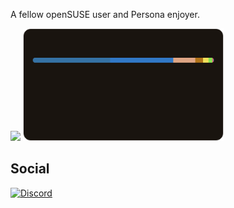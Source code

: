 A fellow openSUSE user and Persona enjoyer.

<p>
  <img height="180em" src="https://github-readme-stats.vercel.app/api?username=Snootic&theme=transparent&bg_color=19140F&border_color=19140F&show_icons=true&icon_color=DB4C0F&title_color=DB4C0F&text_color=FFF&include_all_commits=true"/>
  
  <img height="180em" src="https://github.com/Snootic/Snootic/blob/main/output/full_languages.svg"/>

## Social
[![Discord](https://img.shields.io/badge/Discord-000?style=for-the-badge&logo=discord)](https://discord.com/users/365299549595631616)
